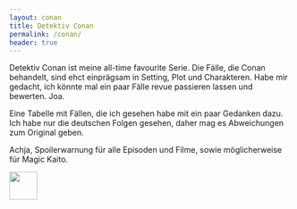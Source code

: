 ```yaml
---
layout: conan
title: Detektiv Conan
permalink: /conan/
header: true
---
```


Detektiv Conan ist meine all-time favourite Serie. Die Fälle, die Conan behandelt, sind ehct einprägsam in Setting, Plot
und Charakteren. Habe mir gedacht, ich könnte mal ein paar Fälle revue passieren lassen und bewerten. Joa.

Eine Tabelle mit Fällen, die ich gesehen habe mit ein paar Gedanken dazu. Ich habe nur die deutschen Folgen gesehen,
daher mag es Abweichungen zum Original geben.

Achja, Spoilerwarnung für alle Episoden und Filme, sowie möglicherweise für Magic Kaito.

<img src="../assets/imgs/conan_smile_logo.png" style="width: 50px;">